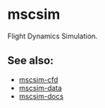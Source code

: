 # mscsim
Flight Dynamics Simulation.

## See also:
- [mscsim-cfd](https://github.com/marek-cel/mscsim-cfd)
- [mscsim-data](https://github.com/marek-cel/mscsim-data)
- [mscsim-docs](https://github.com/marek-cel/mscsim-docs)
